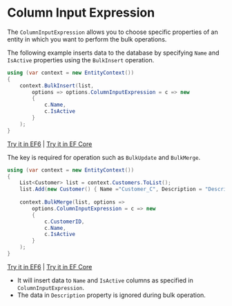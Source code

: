 # Column Input Expression

The `ColumnInputExpression` allows you to choose specific properties of an entity in which you want to perform the bulk operations.

The following example inserts data to the database by specifying `Name` and `IsActive` properties using the `BulkInsert` operation.

```csharp
using (var context = new EntityContext())
{
    context.BulkInsert(list, 
        options => options.ColumnInputExpression = c => new 
        { 
            c.Name, 
            c.IsActive 
        }
    );
}
```

[Try it in EF6](https://dotnetfiddle.net/lwF8DZ) | [Try it in EF Core](https://dotnetfiddle.net/5wiH5w)

The key is required for operation such as `BulkUpdate` and `BulkMerge`.

```csharp
using (var context = new EntityContext())
{
    List<Customer> list = context.Customers.ToList();
    list.Add(new Customer() { Name ="Customer_C", Description = "Description", IsActive = true });
            
    context.BulkMerge(list, options => 
        options.ColumnInputExpression = c => new 
        {
            c.CustomerID, 
            c.Name, 
            c.IsActive 
        }
    );
}
```
[Try it in EF6](https://dotnetfiddle.net/NlNP7s) | [Try it in EF Core](https://dotnetfiddle.net/ZIHjEx)

 - It will insert data to `Name` and `IsActive` columns as specified in `ColumnInputExpression`.
 - The data in `Description` property is ignored during bulk operation.
